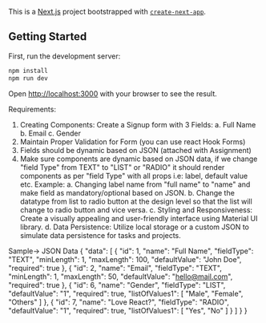This is a [Next.js](https://nextjs.org) project bootstrapped with [`create-next-app`](https://nextjs.org/docs/app/api-reference/cli/create-next-app).

## Getting Started

First, run the development server:

```bash
npm install
npm run dev
```

Open [http://localhost:3000](http://localhost:3000) with your browser to see the result.



Requirements:
1) Creating Components: Create a Signup form with 3 Fields:
a. Full Name 
b. Email
c. Gender
2) Maintain Proper Validation for Form (you can use react Hook Forms)
3) Fields should be dynamic based on JSON (attached with Assignment)
4) Make sure components are dynamic based on JSON data, if we change "field
Type" from TEXT" to "LIST" or "RADIO" it should render components as per
"field Type" with all props i.e: label, default value etc.
Example:
a. Changing label name from "full name" to "name" and make field as
mandatory/optional based on JSON.
b. Change the datatype from list to radio button at the design level so that the list
will change to radio button and vice versa.
c. Styling and Responsiveness: Create a visually appealing and user-friendly
interface using Material UI library.
d. Data Persistence: Utilize local storage or a custom JSON to simulate data
persistence for tasks and projects.

Sample-> JSON Data {
    "data": [
        {
            "id": 1,
            "name": "Full Name",
            "fieldType": "TEXT",
            "minLength": 1,
            "maxLength": 100,
            "defaultValue": "John Doe",
            "required": true
        },
        {
            "id": 2,
            "name": "Email",
            "fieldType": "TEXT",
            "minLength": 1,
            "maxLength": 50,
            "defaultValue": "hello@mail.com",
            "required": true
        },
        {
            "id": 6,
            "name": "Gender",
            "fieldType": "LIST",
            "defaultValue": "1",
            "required": true,
            "listOfValues1": [
                "Male",
                "Female",
                "Others"
            ]
        },
        {
            "id": 7,
            "name": "Love React?",
            "fieldType": "RADIO",
            "defaultValue": "1",
            "required": true,
            "listOfValues1": [
                "Yes",
                "No"
            ]
        }
    ]
}
}

